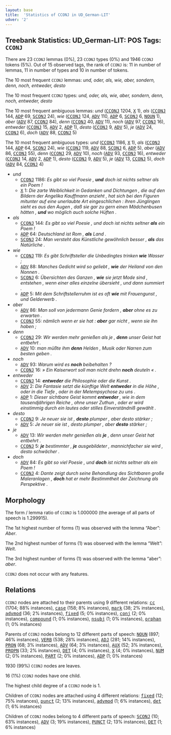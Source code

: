 ```yaml
---
layout: base
title:  'Statistics of CCONJ in UD_German-LIT'
udver: '2'
---
```


## Treebank Statistics: UD_German-LIT: POS Tags: `CCONJ`

There are 23 `CCONJ` lemmas (0%), 23 `CCONJ` types (0%) and 1946 `CCONJ` tokens (5%).
Out of 15 observed tags, the rank of `CCONJ` is: 11 in number of lemmas, 11 in number of types and 10 in number of tokens.

The 10 most frequent `CCONJ` lemmas: <em>und, oder, als, wie, aber, sondern, denn, noch, entweder, desto</em>

The 10 most frequent `CCONJ` types:  <em>und, oder, als, wie, aber, sondern, denn, noch, entweder, desto</em>

The 10 most frequent ambiguous lemmas: <em>und</em> (<tt><a href="de_lit-pos-CCONJ.html">CCONJ</a></tt> 1204, <tt><a href="de_lit-pos-X.html">X</a></tt> 1), <em>als</em> (<tt><a href="de_lit-pos-CCONJ.html">CCONJ</a></tt> 144, <tt><a href="de_lit-pos-ADP.html">ADP</a></tt> 69, <tt><a href="de_lit-pos-SCONJ.html">SCONJ</a></tt> 24), <em>wie</em> (<tt><a href="de_lit-pos-CCONJ.html">CCONJ</a></tt> 124, <tt><a href="de_lit-pos-ADV.html">ADV</a></tt> 110, <tt><a href="de_lit-pos-ADP.html">ADP</a></tt> 6, <tt><a href="de_lit-pos-SCONJ.html">SCONJ</a></tt> 6, <tt><a href="de_lit-pos-NOUN.html">NOUN</a></tt> 1), <em>aber</em> (<tt><a href="de_lit-pos-ADV.html">ADV</a></tt> 87, <tt><a href="de_lit-pos-CCONJ.html">CCONJ</a></tt> 84), <em>denn</em> (<tt><a href="de_lit-pos-CCONJ.html">CCONJ</a></tt> 40, <tt><a href="de_lit-pos-ADV.html">ADV</a></tt> 11), <em>noch</em> (<tt><a href="de_lit-pos-ADV.html">ADV</a></tt> 97, <tt><a href="de_lit-pos-CCONJ.html">CCONJ</a></tt> 16), <em>entweder</em> (<tt><a href="de_lit-pos-CCONJ.html">CCONJ</a></tt> 15, <tt><a href="de_lit-pos-ADV.html">ADV</a></tt> 2, <tt><a href="de_lit-pos-ADP.html">ADP</a></tt> 1), <em>desto</em> (<tt><a href="de_lit-pos-CCONJ.html">CCONJ</a></tt> 9, <tt><a href="de_lit-pos-ADV.html">ADV</a></tt> 5), <em>je</em> (<tt><a href="de_lit-pos-ADV.html">ADV</a></tt> 24, <tt><a href="de_lit-pos-CCONJ.html">CCONJ</a></tt> 6), <em>doch</em> (<tt><a href="de_lit-pos-ADV.html">ADV</a></tt> 88, <tt><a href="de_lit-pos-CCONJ.html">CCONJ</a></tt> 5)

The 10 most frequent ambiguous types:  <em>und</em> (<tt><a href="de_lit-pos-CCONJ.html">CCONJ</a></tt> 1186, <tt><a href="de_lit-pos-X.html">X</a></tt> 1), <em>als</em> (<tt><a href="de_lit-pos-CCONJ.html">CCONJ</a></tt> 144, <tt><a href="de_lit-pos-ADP.html">ADP</a></tt> 64, <tt><a href="de_lit-pos-SCONJ.html">SCONJ</a></tt> 24), <em>wie</em> (<tt><a href="de_lit-pos-CCONJ.html">CCONJ</a></tt> 119, <tt><a href="de_lit-pos-ADV.html">ADV</a></tt> 88, <tt><a href="de_lit-pos-SCONJ.html">SCONJ</a></tt> 6, <tt><a href="de_lit-pos-ADP.html">ADP</a></tt> 5), <em>aber</em> (<tt><a href="de_lit-pos-ADV.html">ADV</a></tt> 86, <tt><a href="de_lit-pos-CCONJ.html">CCONJ</a></tt> 55), <em>denn</em> (<tt><a href="de_lit-pos-CCONJ.html">CCONJ</a></tt> 29, <tt><a href="de_lit-pos-ADV.html">ADV</a></tt> 10), <em>noch</em> (<tt><a href="de_lit-pos-ADV.html">ADV</a></tt> 93, <tt><a href="de_lit-pos-CCONJ.html">CCONJ</a></tt> 16), <em>entweder</em> (<tt><a href="de_lit-pos-CCONJ.html">CCONJ</a></tt> 14, <tt><a href="de_lit-pos-ADV.html">ADV</a></tt> 2, <tt><a href="de_lit-pos-ADP.html">ADP</a></tt> 1), <em>desto</em> (<tt><a href="de_lit-pos-CCONJ.html">CCONJ</a></tt> 9, <tt><a href="de_lit-pos-ADV.html">ADV</a></tt> 5), <em>je</em> (<tt><a href="de_lit-pos-ADV.html">ADV</a></tt> 13, <tt><a href="de_lit-pos-CCONJ.html">CCONJ</a></tt> 5), <em>doch</em> (<tt><a href="de_lit-pos-ADV.html">ADV</a></tt> 84, <tt><a href="de_lit-pos-CCONJ.html">CCONJ</a></tt> 4)


* <em>und</em>
  * <tt><a href="de_lit-pos-CCONJ.html">CCONJ</a></tt> 1186: <em>Es gibt so viel Poesie , <b>und</b> doch ist nichts seltner als ein Poem !</em>
  * <tt><a href="de_lit-pos-X.html">X</a></tt> 1: <em>Die zarte Weiblichkeit in Gedanken und Dichtungen , die auf den Bildern der Angelika Kauffmann anzieht , hat sich bei den Figuren mitunter auf eine unerlaubte Art eingeschlichen : ihren Jünglingen sieht es aus den Augen , daß sie gar zu gern einen Mädchenbusen hätten , <b>und</b> wo möglich auch solche Hüften .</em>
* <em>als</em>
  * <tt><a href="de_lit-pos-CCONJ.html">CCONJ</a></tt> 144: <em>Es gibt so viel Poesie , und doch ist nichts seltner <b>als</b> ein Poem !</em>
  * <tt><a href="de_lit-pos-ADP.html">ADP</a></tt> 64: <em>Deutschland ist Rom , <b>als</b> Land .</em>
  * <tt><a href="de_lit-pos-SCONJ.html">SCONJ</a></tt> 24: <em>Man versteht das Künstliche gewöhnlich besser , <b>als</b> das Natürliche .</em>
* <em>wie</em>
  * <tt><a href="de_lit-pos-CCONJ.html">CCONJ</a></tt> 119: <em>Es gibt Schriftsteller die Unbedingtes trinken <b>wie</b> Wasser ;</em>
  * <tt><a href="de_lit-pos-ADV.html">ADV</a></tt> 88: <em>Manches Gedicht wird so geliebt , <b>wie</b> der Heiland von den Nonnen .</em>
  * <tt><a href="de_lit-pos-SCONJ.html">SCONJ</a></tt> 6: <em>Übersichten des Ganzen , <b>wie</b> sie jetzt Mode sind , entstehen , wenn einer alles einzelne übersieht , und dann summiert .</em>
  * <tt><a href="de_lit-pos-ADP.html">ADP</a></tt> 5: <em>Mit dem Schriftstellerruhm ist es oft <b>wie</b> mit Frauengunst , und Gelderwerb .</em>
* <em>aber</em>
  * <tt><a href="de_lit-pos-ADV.html">ADV</a></tt> 86: <em>Man soll von jedermann Genie fordern , <b>aber</b> ohne es zu erwarten .</em>
  * <tt><a href="de_lit-pos-CCONJ.html">CCONJ</a></tt> 55: <em>nämlich wenn er sie hat : <b>aber</b> gar nicht , wenn sie ihn haben ;</em>
* <em>denn</em>
  * <tt><a href="de_lit-pos-CCONJ.html">CCONJ</a></tt> 29: <em>Wir werden mehr genießen als je , <b>denn</b> unser Geist hat entbehrt .</em>
  * <tt><a href="de_lit-pos-ADV.html">ADV</a></tt> 10: <em>man müßte ihm <b>denn</b> Helden , Musik oder Narren zum besten geben .</em>
* <em>noch</em>
  * <tt><a href="de_lit-pos-ADV.html">ADV</a></tt> 93: <em>Warum wird es <b>noch</b> beibehalten ?</em>
  * <tt><a href="de_lit-pos-CCONJ.html">CCONJ</a></tt> 16: <em>» Ein Kaiserwort soll man nicht drehn <b>noch</b> deuteln « .</em>
* <em>entweder</em>
  * <tt><a href="de_lit-pos-CCONJ.html">CCONJ</a></tt> 14: <em><b>entweder</b> die Philosophie oder die Kunst .</em>
  * <tt><a href="de_lit-pos-ADV.html">ADV</a></tt> 2: <em>Die Fantasie setzt die künftige Welt <b>entweder</b> in die Höhe , oder in die Tiefe , oder in der Metempsychose zu uns .</em>
  * <tt><a href="de_lit-pos-ADP.html">ADP</a></tt> 1: <em>Dieser sichtbare Geist kommt <b>entweder</b> , wie in dem tausendjährigen Reiche , ohne unser Zuthun , oder er wird einstimmig durch ein lautes oder stilles Einverständniß gewählt .</em>
* <em>desto</em>
  * <tt><a href="de_lit-pos-CCONJ.html">CCONJ</a></tt> 9: <em>Je neuer sie ist , <b>desto</b> plumper , aber desto stärker ;</em>
  * <tt><a href="de_lit-pos-ADV.html">ADV</a></tt> 5: <em>Je neuer sie ist , desto plumper , aber <b>desto</b> stärker ;</em>
* <em>je</em>
  * <tt><a href="de_lit-pos-ADV.html">ADV</a></tt> 13: <em>Wir werden mehr genießen als <b>je</b> , denn unser Geist hat entbehrt .</em>
  * <tt><a href="de_lit-pos-CCONJ.html">CCONJ</a></tt> 5: <em><b>je</b> bestimmter , <b>je</b> ausgebildeter , mannichfacher sie wird , desto schwächer .</em>
* <em>doch</em>
  * <tt><a href="de_lit-pos-ADV.html">ADV</a></tt> 84: <em>Es gibt so viel Poesie , und <b>doch</b> ist nichts seltner als ein Poem !</em>
  * <tt><a href="de_lit-pos-CCONJ.html">CCONJ</a></tt> 4: <em>Dante zeigt durch seine Behandlung des Sichtbaren große Maleranlagen , <b>doch</b> hat er mehr Bestimmtheit der Zeichnung als Perspektive .</em>

## Morphology

The form / lemma ratio of `CCONJ` is 1.000000 (the average of all parts of speech is 1.299915).

The 1st highest number of forms (1) was observed with the lemma “Aber”: <em>Aber</em>.

The 2nd highest number of forms (1) was observed with the lemma “Welt”: <em>Welt</em>.

The 3rd highest number of forms (1) was observed with the lemma “aber”: <em>aber</em>.

`CCONJ` does not occur with any features.


## Relations

`CCONJ` nodes are attached to their parents using 9 different relations: <tt><a href="de_lit-dep-cc.html">cc</a></tt> (1704; 88% instances), <tt><a href="de_lit-dep-case.html">case</a></tt> (158; 8% instances), <tt><a href="de_lit-dep-mark.html">mark</a></tt> (38; 2% instances), <tt><a href="de_lit-dep-advmod.html">advmod</a></tt> (36; 2% instances), <tt><a href="de_lit-dep-fixed.html">fixed</a></tt> (5; 0% instances), <tt><a href="de_lit-dep-conj.html">conj</a></tt> (2; 0% instances), <tt><a href="de_lit-dep-compound.html">compound</a></tt> (1; 0% instances), <tt><a href="de_lit-dep-nsubj.html">nsubj</a></tt> (1; 0% instances), <tt><a href="de_lit-dep-orphan.html">orphan</a></tt> (1; 0% instances)

Parents of `CCONJ` nodes belong to 12 different parts of speech: <tt><a href="de_lit-pos-NOUN.html">NOUN</a></tt> (897; 46% instances), <tt><a href="de_lit-pos-VERB.html">VERB</a></tt> (538; 28% instances), <tt><a href="de_lit-pos-ADJ.html">ADJ</a></tt> (281; 14% instances), <tt><a href="de_lit-pos-PRON.html">PRON</a></tt> (68; 3% instances), <tt><a href="de_lit-pos-ADV.html">ADV</a></tt> (64; 3% instances), <tt><a href="de_lit-pos-AUX.html">AUX</a></tt> (52; 3% instances), <tt><a href="de_lit-pos-PROPN.html">PROPN</a></tt> (33; 2% instances), <tt><a href="de_lit-pos-DET.html">DET</a></tt> (4; 0% instances), <tt><a href="de_lit-pos-X.html">X</a></tt> (4; 0% instances), <tt><a href="de_lit-pos-NUM.html">NUM</a></tt> (2; 0% instances), <tt><a href="de_lit-pos-PART.html">PART</a></tt> (2; 0% instances), <tt><a href="de_lit-pos-ADP.html">ADP</a></tt> (1; 0% instances)

1930 (99%) `CCONJ` nodes are leaves.

16 (1%) `CCONJ` nodes have one child.

The highest child degree of a `CCONJ` node is 1.

Children of `CCONJ` nodes are attached using 4 different relations: <tt><a href="de_lit-dep-fixed.html">fixed</a></tt> (12; 75% instances), <tt><a href="de_lit-dep-punct.html">punct</a></tt> (2; 13% instances), <tt><a href="de_lit-dep-advmod.html">advmod</a></tt> (1; 6% instances), <tt><a href="de_lit-dep-det.html">det</a></tt> (1; 6% instances)

Children of `CCONJ` nodes belong to 4 different parts of speech: <tt><a href="de_lit-pos-SCONJ.html">SCONJ</a></tt> (10; 63% instances), <tt><a href="de_lit-pos-ADV.html">ADV</a></tt> (3; 19% instances), <tt><a href="de_lit-pos-PUNCT.html">PUNCT</a></tt> (2; 13% instances), <tt><a href="de_lit-pos-DET.html">DET</a></tt> (1; 6% instances)

